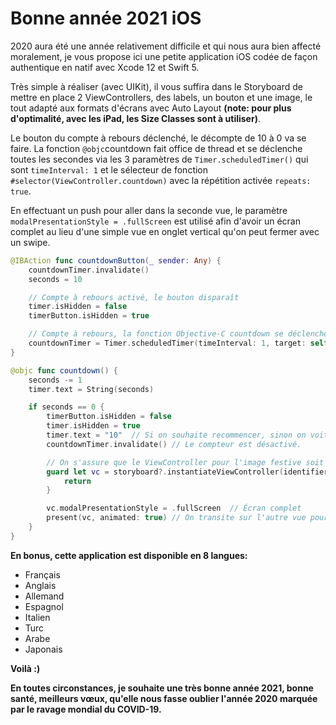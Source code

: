 # Bonne année 2021 iOS

2020 aura été une année relativement difficile et qui nous aura bien affecté moralement, je vous propose ici une petite application iOS codée de façon authentique en natif avec Xcode 12 et Swift 5.

Très simple à réaliser (avec UIKit), il vous suffira dans le Storyboard de mettre en place 2 ViewControllers, des labels, un bouton et une image, le tout adapté aux formats d'écrans avec Auto Layout **(note: pour plus d'optimalité, avec les iPad, les Size Classes sont à utiliser)**.

Le bouton du compte à rebours déclenché, le décompte de 10 à 0 va se faire. La fonction `@objc`countdown fait office de thread et se déclenche toutes les secondes via les 3 paramètres de `Timer.scheduledTimer()` qui sont `timeInterval: 1` et le sélecteur de fonction `#selector(ViewController.countdown)` avec la répétition activée `repeats: true`.

En effectuant un push pour aller dans la seconde vue, le paramètre `modalPresentationStyle = .fullScreen` est utilisé afin d'avoir un écran complet au lieu d'une simple vue en onglet vertical qu'on peut fermer avec un swipe.

```swift
@IBAction func countdownButton(_ sender: Any) {
    countdownTimer.invalidate()
    seconds = 10

    // Compte à rebours activé, le bouton disparaît
    timer.isHidden = false
    timerButton.isHidden = true

    // Compte à rebours, la fonction Objective-C countdown se déclenche toute les secondes avec le paramètre timeInterval à 1.
    countdownTimer = Timer.scheduledTimer(timeInterval: 1, target: self, selector: #selector(ViewController.countdown), userInfo: nil, repeats: true)
}

@objc func countdown() {
    seconds -= 1
    timer.text = String(seconds)

    if seconds == 0 {
        timerButton.isHidden = false
        timer.isHidden = true
        timer.text = "10"  // Si on souhaite recommencer, sinon on voit "0"
        countdownTimer.invalidate() // Le compteur est désactivé.

        // On s'assure que le ViewController pour l'image festive soit présente
        guard let vc = storyboard?.instantiateViewController(identifier: "happy_new_year_vc") as? HappyNewYearViewController else {
            return
        }

        vc.modalPresentationStyle = .fullScreen  // Écran complet
        present(vc, animated: true) // On transite sur l'autre vue pour souhaiter "Bonne année 2021"
    }
}
```

**En bonus, cette application est disponible en 8 langues:**
- Français
- Anglais
- Allemand
- Espagnol
- Italien
- Turc
- Arabe
- Japonais

**Voilà :)**

**En toutes circonstances, je souhaite une très bonne année 2021, bonne santé, meilleurs vœux, qu'elle nous fasse oublier l'année 2020 marquée par le ravage mondial du COVID-19.**
